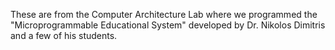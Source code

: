 These are from the Computer Architecture Lab where we programmed the "Microprogrammable Educational System" developed by Dr. Nikolos Dimitris and a few of his students.
